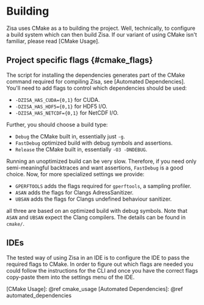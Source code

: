 # Building
Zisa uses CMake as a to building the project. Well, technically, to configure a
build system which can then build Zisa. If our variant of using CMake isn't
familiar, please read [CMake Usage].

## Project specific flags                                         {#cmake_flags}
The script for installing the dependencies generates part of the CMake command
required for compiling Zisa, see [Automated Dependencies]. You'll need to add
flags to control which dependencies should be used:

  * `-DZISA_HAS_CUDA={0,1}` for CUDA.
  * `-DZISA_HAS_HDF5={0,1}` for HDF5 I/O.
  * `-DZISA_HAS_NETCDF={0,1}` for NetCDF I/O.

Further, you should choose a build type:

  * `Debug` the CMake built in, essentially just `-g`.
  * `FastDebug` optimized build with debug symbols and assertions.
  * `Release` the CMake built in, essentially `-O3 -DNDEBUG`.

Running an unoptimized build can be very slow. Therefore, if you need only
semi-meaningful backtraces and want assertions, `FastDebug` is a good
choice. Now, for more specialized settings we provide:

  * `GPERFTOOLS` adds the flags required for `gperftools`, a sampling profiler.
  * `ASAN` adds the flags for Clangs AdressSanitizer.
  * `UBSAN` adds the flags for Clangs undefined behaviour sanitizer.

all three are based on an optimized build with debug symbols. Note that `ASAN`
and `UBSAN` expect the Clang compilers. The details can be found in `cmake/`.

## IDEs
The tested way of using Zisa in an IDE is to configure the IDE to pass the
required flags to CMake. In order to figure out which flags are needed you
could follow the instructions for the CLI and once you have the correct flags
copy-paste them into the settings menu of the IDE.

[CMake Usage]: @ref cmake_usage
[Automated Dependencies]: @ref automated_dependencies

